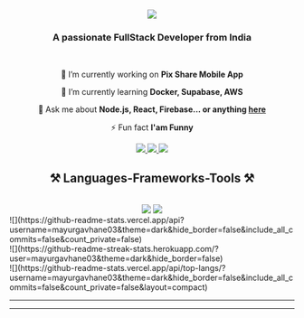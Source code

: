 
<h1 align="center">
    <img src="https://readme-typing-svg.herokuapp.com/?font=Righteous&size=35&center=true&vCenter=true&width=500&height=70&duration=4000&lines=Hi+There!+👋;+I'm+Mayur+Gavhane!;" />
</h1>


<h3 align="center">A passionate FullStack Developer from India </h3>
<br/>

<div align="center">
 
 🔭 I’m currently working on **Pix Share Mobile App**
 
 🌱 I’m currently learning **Docker, Supabase, AWS**

💬 Ask me about **Node.js, React, Firebase... or anything [here](https://github.com/mayurgavhane03)**

⚡ Fun fact **I'am Funny**

 </div>

<div align="center"> 
  <a href="mailto:mayurrgavhane2003@gmail.com" target="_blank">
    <img src="https://img.shields.io/badge/Gmail-333333?style=for-the-badge&logo=gmail&logoColor=red" />
  </a>
  <a href="https://www.linkedin.com/in/mayur-gavhane-51817a203/" target="_blank">
    <img src="https://img.shields.io/badge/LinkedIn-0077B5?style=for-the-badge&logo=linkedin&logoColor=white" target="_blank" />
  </a>
    
  <a href="" target="_blank">
     <img src="https://img.shields.io/badge/Portfolio-FF5722?style=for-the-badge&logo=todoist&logoColor=white" target="_blank" /> <!-- sqlite, safari, google-chrome are other good icon options -->
  </a>
</div>

<h2 align="center">⚒️ Languages-Frameworks-Tools ⚒️</h2>
<br/>
<div align="center">
    <img src="https://skillicons.dev/icons?i=react,bootstrap,mui,html,css,vscode,github,figma,tailwind,git,r" />
    <img src="https://skillicons.dev/icons?i=nodejs,python,javascript,typescript,express,firebase,mongodb,c,java,nextjs,mysql,flask" /><br>
</div>
![](https://github-readme-stats.vercel.app/api?username=mayurgavhane03&theme=dark&hide_border=false&include_all_commits=false&count_private=false)<br/>
![](https://github-readme-streak-stats.herokuapp.com/?user=mayurgavhane03&theme=dark&hide_border=false)<br/>
![](https://github-readme-stats.vercel.app/api/top-langs/?username=mayurgavhane03&theme=dark&hide_border=false&include_all_commits=false&count_private=false&layout=compact)

<br/>
<hr/>


<hr/>
